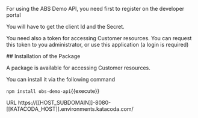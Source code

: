 For using the ABS Demo API, you need first to register on the developer portal 

You will have to get the client Id and the Secret.

You need also a token for accessing Customer resources.
You can request this token to you administrator, or use this application (a login is required)

## Installation of the Package

A package is available for accessing Customer resources. 

You can install it via the following command

`npm install obs-demo-api`{{execute}}
 
 URL https://[[HOST_SUBDOMAIN]]-8080-[[KATACODA_HOST]].environments.katacoda.com/
